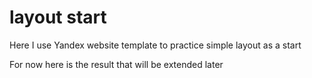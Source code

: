 # layout start

Here I use Yandex website template to practice simple layout as a start

For now here is the result that will be extended later





